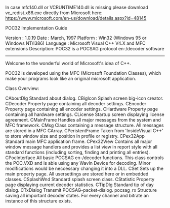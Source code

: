 In case mfc140.dll or VCRUNTIME140.dll is missing please download vc_redist.x86.exe directly from Microsoft here: https://www.microsoft.com/en-us/download/details.aspx?id=48145

POC32 Implementation Guide 

Version    : 1.0.19
Date       : March, 1997
Platform   : Win32 (Windows 95 or Windows NT/I386)
Language   : Microsoft Visual C++ V4.X and MFC extensions
Description: POC32 is a POCSAG protocol en-/decoder software

------------------------------------------------------------------------------

Welcome to the wonderful world of Microsoft's idea of C++. 

POC32 is developed using the MFC (Microsoft Foundation Classes), which make your
programs look like an original microsoft application.


Class Overview:

CAboutDlg                          Standard about dialog.
CBigIcon                           Splash screen big-icon creator.
CDecoder                           Property page containing all decoder settings.
CEncoder                           Property page containing all encoder settings.
CHardware						   Property page containing all hardware settings.
CLicense                           Startup screen displaying license agreement.
CMainFrame                         Handles all major messages from the system and 
                                   MFC framework.
CMsg                               Class containing a message structure. All messages 
                                   are stored in a MFC CArray.
CPeristentFrame                    Taken from 'InsideVisual C++' to store window size
                                   and position in profile or registry.
CPex32App                          Standard main MFC application frame. 
CPex32View                         Contains all major window message handlers and 
                                   provides a list view in report style with all
								   standard functions (including sorting, finding and
								   printing all entries).
CPocInterface                      All basic POCSAG en-/decoder functions. This class
                                   controls the POC.VXD and is able using any WavIn
								   Device for decoding. Minor modifications would be
								   neccessary changing it into a DLL.
CSet                               Sets up the main property page. All usersettings are
								   stored here or in embedded classes.
CSplashWnd                         Standard splash screen class.
CStatistic                         Property page displaying current decoder statistics.
CTipDlg                            Standard tip of day dialog.
CTxDialog                          Transmit POCSAG-packet-dialog.
pocsag_rx						   Structure saving all important decoder states. For
                                   every channel and bitrate an instance of this 
								   structure exists.
